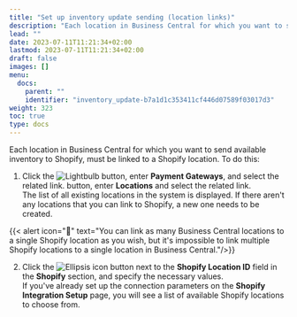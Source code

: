 ```yaml
---
title: "Set up inventory update sending (location links)"
description: "Each location in Business Central for which you want to send available inventory to Shopify, must be linked to a Shopify location."
lead: ""
date: 2023-07-11T11:21:34+02:00
lastmod: 2023-07-11T11:21:34+02:00
draft: false
images: []
menu:
  docs:
    parent: ""
    identifier: "inventory_update-b7a1d1c353411cf446d07589f03017d3"
weight: 323
toc: true
type: docs
---
```


Each location in Business Central for which you want to send available inventory to Shopify, must be linked to a Shopify location. To do this:

1. Click the ![Lightbulb](Lightbulb_icon.PNG) button, enter **Payment Gateways**, and select the related link.
 button, enter **Locations** and select the related link.         
   The list of all existing locations in the system is displayed. If there aren't any locations that you can link to Shopify, a new one needs to be created.
                  
 {{< alert icon="📝" text="You can link as many Business Central locations to a single Shopify location as you wish, but it's impossible to link multiple Shopify locations to a single location in Business Central."/>}}

2. Click the ![Ellipsis icon](elipsis_icon.png) button next to the **Shopify Location ID** field in the **Shopify** section, and specify the necessary values.      
   If you've already set up the connection parameters on the **Shopify Integration Setup** page, you will see a list of available Shopify locations to choose from.   
